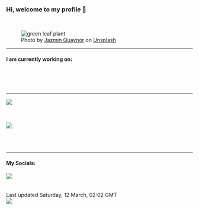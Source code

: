 <h3>Hi, welcome to my profile 👋</h3>

<br />
<figure>
  <img
    src="https://images.unsplash.com/photo-1466781783364-36c955e42a7f?crop=entropy&cs=tinysrgb&fit=max&fm=jpg&ixid=MnwyNzQ3MDB8MHwxfHJhbmRvbXx8fHx8fHx8fDE2NDcwNDY0OTU&ixlib=rb-1.2.1&q=80&w=1080&auto=format"
    alt="green leaf plant" 
  />
  <figcaption>Photo by <a
    href="https://unsplash.com/@jazminantoinette?utm_source=Profile%20readme&utm_medium=referral">Jazmin Quaynor</a> on <a
    href="https://unsplash.com/?utm_source=Profile%20readme&utm_medium=referral">Unsplash</a></figcaption>
</figure>


<hr />
<h4>I am currently working on:</h4>
<a href=""></a>

<br /><br /><br />

<hr />
<img
  src="https://github-readme-stats.vercel.app/api?username=shanelucy&show_icons=true&theme=calm"
/>
<br /><br /><br />

<img 
  src="https://github-readme-stats.vercel.app/api/top-langs/?username=shanelucy&theme=calm"
/>
<br /><br /><br /><br />
<hr />
<h4>My Socials:</h4>
<a href="https://uk.linkedin.com/in/shane-lucy-4735b616a">
  <img
    src="https://img.shields.io/badge/linkedin%20-%230077B5.svg?&style=for-the-badge&logo=linkedin&logoColor=white"
  />
</a>
<br /><br /><br />
Last updated Saturday, 12 March, 02:02 GMT
<br />
<img
  src="https://github.com/ShaneLucy/ShaneLucy/workflows/README%20build/badge.svg"
/>
